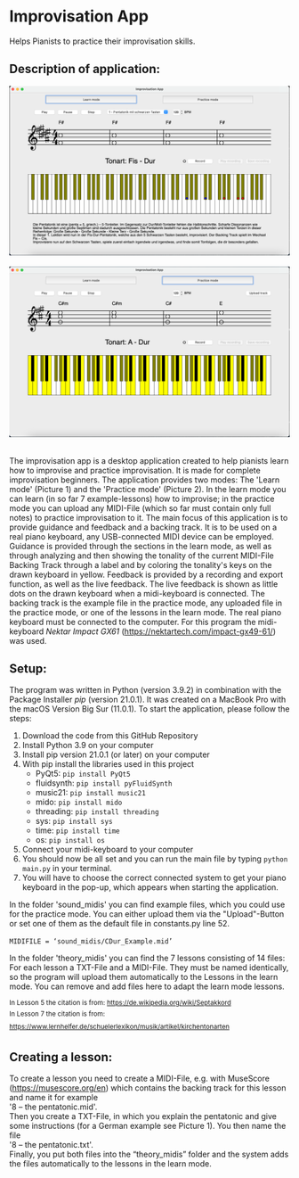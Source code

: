 # Improvisation App

Helps Pianists to practice their improvisation skills.

## Description of application:

![Learn mode](images/learnMode.png) <br><br>
![App start](images/appStart.png) <br><br>




The improvisation app is a desktop application created to help pianists learn how to improvise and practice improvisation. It is made for complete improvisation beginners. 
The application provides two modes: The 'Learn mode' (Picture 1) and the 'Practice mode' (Picture 2). In the learn mode you can learn (in so far 7 example-lessons) how to improvise; in the practice mode you can upload any MIDI-File (which so far must contain only full notes) to practice improvisation to it. 
The main focus of this application is to provide guidance and feedback and a backing track. It is to be used on a real piano keyboard, any USB-connected MIDI device can be employed.
<br>
Guidance is provided through the sections in the learn mode, as well as through analyzing and then showing the tonality of the current MIDI-File Backing Track through a label and by coloring the tonality's keys on the drawn keyboard in yellow. 
Feedback is provided by a recording and export function, as well as the live feedback. The live feedback is shown as little dots on the drawn keyboard when a midi-keyboard is connected.
The backing track is the example file in the practice mode, any uploaded file in the practice mode, or one of the lessons in the learn mode.
The real piano keyboard must be connected to the computer. For this program the midi-keyboard *Nektar Impact GX61* (https://nektartech.com/impact-gx49-61/) was used.

## Setup: 

The program was written in Python (version 3.9.2) in combination with the Package Installer *pip* (version 21.0.1). It was created on a MacBook Pro with the macOS Version Big Sur (11.0.1). 
To start the application, please follow the steps:

1.	Download the code from this GitHub Repository
2.	Install Python 3.9 on your computer
3.	Install pip version 21.0.1 (or later) on your computer
4.	With pip install the libraries used in this project 
    - PyQt5: `pip install PyQt5`
    - fluidsynth: `pip install pyFluidSynth`
    - music21: `pip install music21`
    - mido: `pip install mido`
    - threading: `pip install threading`
    - sys: `pip install sys`
    - time: `pip install time`
    - os: `pip install os`
5.	Connect your midi-keyboard to your computer
6.	You should now be all set and you can run the main file by typing `python main.py` in your terminal. 
7.	You will have to choose the correct connected system to get your piano keyboard in the pop-up, which appears when starting the application.

In the folder 'sound_midis' you can find example files, which you could use for the practice mode. You can either upload them via the "Upload"-Button or set one of them as the default file in constants.py line 52.

`MIDIFILE = ‘sound_midis/CDur_Example.mid’`

In the folder 'theory_midis' you can find the 7 lessons consisting of 14 files: For each lesson a TXT-File and a MIDI-File. They must be named identically, so the program will upload them automatically to the Lessons in the learn mode. You can remove and add files here to adapt the learn mode lessons.

<sup>In Lesson 5 the citation is from: https://de.wikipedia.org/wiki/Septakkord <br>
In Lesson 7 the citation is from: https://www.lernhelfer.de/schuelerlexikon/musik/artikel/kirchentonarten<sup>

## Creating a lesson:

To create a lesson you need to create a MIDI-File, e.g. with MuseScore (https://musescore.org/en) which contains the backing track for this lesson and name it for example <br>
'8 – the pentatonic.mid'. <br>
Then you create a TXT-File, in which you explain the pentatonic and give some instructions (for a German example see Picture 1). 
You then name the file <br>
'8 – the pentatonic.txt'. <br>
Finally, you put both files into the “theory_midis” folder and the system adds the files automatically to the lessons in the learn mode.
